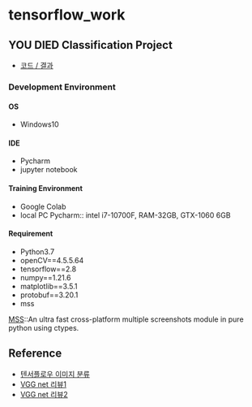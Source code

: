 # tensorflow_work

## YOU DIED Classification Project
- [코드 / 결과](https://github.com/jogeuncheol/tensorflow_work/tree/main/YOU_DIED_tfwork)

### Development Environment
#### OS
- Windows10
#### IDE
- Pycharm
- jupyter notebook
#### Training Environment
- Google Colab
- local PC Pycharm:: intel i7-10700F, RAM-32GB, GTX-1060 6GB
#### Requirement
- Python3.7
- openCV==4.5.5.64
- tensorflow==2.8
- numpy==1.21.6
- matplotlib==3.5.1
- protobuf==3.20.1
- mss

[MSS](https://python-mss.readthedocs.io/)::An ultra fast cross-platform multiple screenshots module in pure python using ctypes.

## Reference
- [텐서플로우 이미지 분류](https://www.tensorflow.org/tutorials/images/classification?hl=ko)
- [VGG net 리뷰1](https://bskyvision.com/504)
- [VGG net 리뷰2](https://medium.com/@msmapark2/vgg16-논문-리뷰-very-deep-convolutional-networks-for-large-scale-image-recognition-6f748235242a)
